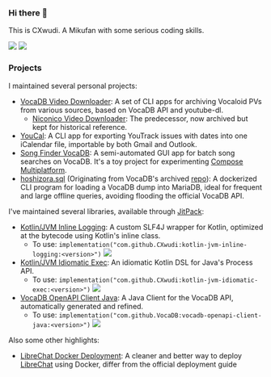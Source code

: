 ### Hi there 👋

This is CXwudi. A Mikufan with some serious coding skills.

<picture>
  <source
    srcset="https://github-readme-stats.vercel.app/api?username=CXwudi&show_icons=true&theme=dark"
    media="(prefers-color-scheme: dark)"
  />
  <source
    srcset="https://github-readme-stats.vercel.app/api?username=CXwudi&show_icons=true"
    media="(prefers-color-scheme: light), (prefers-color-scheme: no-preference)"
  />
  <img src="https://github-readme-stats.vercel.app/api?username=CXwudi&show_icons=true" />
</picture>

<!-- ![Top Langs](https://github-readme-stats.vercel.app/api/top-langs/?username=CXwudi&layout=compact&exclude_repo=pixiv-following-to-rss&size_weight=0.5&count_weight=0.5&hide=shell) -->

<picture>
  <source
    srcset="https://github-readme-stats.vercel.app/api/top-langs/?username=CXwudi&layout=compact&exclude_repo=pixiv-following-to-rss&size_weight=0.5&count_weight=0.5&hide=shell&theme=dark"
    media="(prefers-color-scheme: dark)"
  />
  <source
    srcset="https://github-readme-stats.vercel.app/api/top-langs/?username=CXwudi&layout=compact&exclude_repo=pixiv-following-to-rss&size_weight=0.5&count_weight=0.5&hide=shell"
    media="(prefers-color-scheme: light), (prefers-color-scheme: no-preference)"
  />
  <img src="https://github-readme-stats.vercel.app/api/top-langs/?username=CXwudi&layout=compact&exclude_repo=pixiv-following-to-rss&size_weight=0.5&count_weight=0.5&hide=shell" />
</picture>

### Projects

I maintained several personal projects:

- [VocaDB Video Downloader](https://github.com/CXwudi/vocadb-video-downloader-new): A set of CLI apps for archiving Vocaloid PVs from various sources, based on VocaDB API and youtube-dl.
  - [Niconico Video Downloader](https://github.com/CXwudi/Niconico-Video-Downloader): The predecessor, now archived but kept for historical reference.
- [YouCal](https://github.com/CXwudi/youcal): A CLI app for exporting YouTrack issues with dates into one iCalendar file, importable by both Gmail and Outlook.
- [Song Finder VocaDB](https://github.com/CXwudi/song-finder-vocadb): A semi-automated GUI app for batch song searches on VocaDB. It's a toy project for experimenting [Compose Multiplatform](https://www.jetbrains.com/lp/compose-multiplatform/).
- [hoshizora.sql](https://github.com/CXwudi/hoshizora.sql) (Originating from VocaDB's archived [repo](https://github.com/VocaDB/hoshizora.sql)): A dockerized CLI program for loading a VocaDB dump into MariaDB, ideal for frequent and large offline queries, avoiding flooding the official VocaDB API.

I've maintained several libraries, available through [JitPack](https://jitpack.io):

- [Kotlin/JVM Inline Logging](https://github.com/CXwudi/kotlin-jvm-inline-logging): A custom SLF4J wrapper for Kotlin, optimized at the bytecode using Kotlin's inline class.
  - To use: `implementation("com.github.CXwudi:kotlin-jvm-inline-logging:<version>")` [![](https://jitpack.io/v/CXwudi/kotlin-jvm-inline-logging.svg)](https://jitpack.io/#CXwudi/kotlin-jvm-inline-logging)
- [Kotlin/JVM Idiomatic Exec](https://github.com/CXwudi/kotlin-jvm-idiomatic-exec): An idiomatic Kotlin DSL for Java's Process API.
  - To use: `implementation("com.github.CXwudi:kotlin-jvm-idiomatic-exec:<version>")` [![](https://jitpack.io/v/CXwudi/kotlin-jvm-idiomatic-exec.svg)](https://jitpack.io/#CXwudi/kotlin-jvm-idiomatic-exec)
- [VocaDB OpenAPI Client Java](https://github.com/VocaDB/vocadb-openapi-client-java): A Java Client for the VocaDB API, automatically generated and refined.
  - To use: `implementation("com.github.VocaDB:vocadb-openapi-client-java:<version>")` [![](https://jitpack.io/v/VocaDB/vocadb-openapi-client-java.svg)](https://jitpack.io/#VocaDB/vocadb-openapi-client-java)

Also some other highlights:

- [LibreChat Docker Deployment](https://github.com/CXwudi/librechat-docker-deployment): A cleaner and better way to deploy [LibreChat](https://docs.librechat.ai/) using Docker, differ from the official deployment guide

<!--

**CXwudi/CXwudi** is a ✨ _special_ ✨ repository because its `README.md` (this file) appears on your GitHub profile.

Here are some ideas to get you started:

- 🔭 I’m currently working on ...
- 🌱 I’m currently learning ...
- 👯 I’m looking to collaborate on ...
- 🤔 I’m looking for help with ...
- 💬 Ask me about ...
- 📫 How to reach me: ...
- 😄 Pronouns: ...
- ⚡ Fun fact: ...
-->
